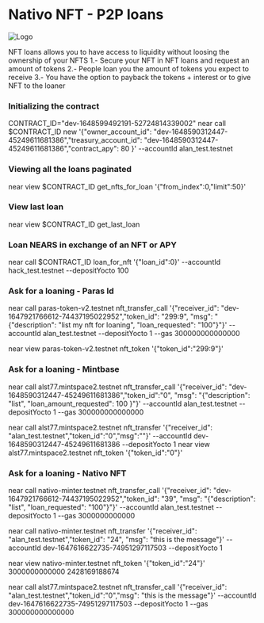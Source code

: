 # Nativo NFT - P2P loans

![Logo](https://v2.nativonft.app/static/media/nativologocrop.15afa4d2.png)

NFT loans allows you to have access to liquidity without loosing the ownership of your NFTS
1.- Secure your NFT in NFT loans and request an amount of tokens
2.- People loan you the amount of tokens you expect to receive
3.- You have the option to payback the tokens + interest or to give NFT to the loaner

### Initializing the contract
CONTRACT_ID="dev-1648599492191-52724814339002"
near call $CONTRACT_ID new '{"owner_account_id": "dev-1648590312447-45249611681386","treasury_account_id": "dev-1648590312447-45249611681386","contract_apy": 80 }' --accountId alan_test.testnet 

### Viewing all the loans paginated
near view $CONTRACT_ID get_nfts_for_loan '{"from_index":0,"limit":50}'

### View last loan
near view $CONTRACT_ID get_last_loan

### Loan NEARS in exchange of an NFT or APY
near call $CONTRACT_ID loan_for_nft '{"loan_id":0}' --accountId hack_test.testnet --depositYocto 100

### Ask for a loaning - Paras Id
near call paras-token-v2.testnet nft_transfer_call '{"receiver_id": "dev-1647921766612-74437195022952","token_id": "299:9", "msg": "{\"description\": \"list my nft for loaning\", \"loan_requested\": \"100\"}"}' --accountId alan_test.testnet --depositYocto 1  --gas 300000000000000

near view paras-token-v2.testnet nft_token '{"token_id":"299:9"}' 
### Ask for a loaning - Mintbase

near call alst77.mintspace2.testnet nft_transfer_call '{"receiver_id": "dev-1648590312447-45249611681386","token_id":"0", "msg": "{\"description\": \"list\", \"loan_amount_requested\": 100 }"}' --accountId alan_test.testnet --depositYocto 1 --gas 300000000000000


near call alst77.mintspace2.testnet nft_transfer '{"receiver_id": "alan_test.testnet","token_id":"0","msg":""}' --accountId dev-1648590312447-45249611681386 --depositYocto 1 
near view alst77.mintspace2.testnet  nft_token '{"token_id":"0"}' 

### Ask for a loaning - Nativo NFT
near call nativo-minter.testnet nft_transfer_call '{"receiver_id": "dev-1647921766612-74437195022952","token_id": "39", "msg": "{\"description\": \"list\", \"loan_requested\": \"100\"}"}' --accountId alan_test.testnet --depositYocto 1 --gas 3000000000000

near call nativo-minter.testnet nft_transfer '{"receiver_id": "alan_test.testnet","token_id": "24", "msg": "this is the message"}' --accountId dev-1647616622735-74951297117503 --depositYocto 1

near view nativo-minter.testnet nft_token '{"token_id":"24"}' 
3000000000000
2428169188674


near call alst77.mintspace2.testnet nft_transfer_call '{"receiver_id": "alan_test.testnet","token_id":"0","msg": "this is the message"}' --accountId dev-1647616622735-74951297117503 --depositYocto 1 --gas 300000000000000